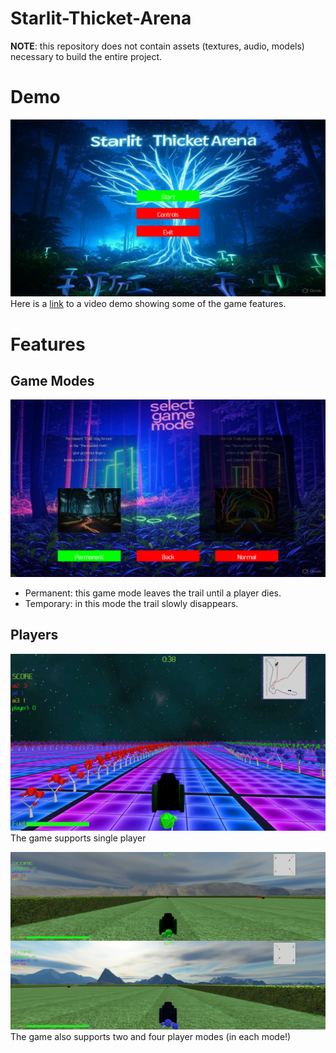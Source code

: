 # Starlit-Thicket-Arena
**NOTE**: this repository does not contain assets (textures, audio, models) necessary to build the entire project.

# Demo
![alt text](docs/title_screen.png)
Here is a [link]() to a video demo showing some of the game features.

# Features
## Game Modes
![alt text](docs/mode_select.png)
- Permanent: this game mode leaves the trail until a player dies.
- Temporary: in this mode the trail slowly disappears.

## Players
![alt text](docs/single_player.png)
The game supports single player

![alt text](docs/split_screen.png)
The game also supports two and four player modes (in each mode!)
